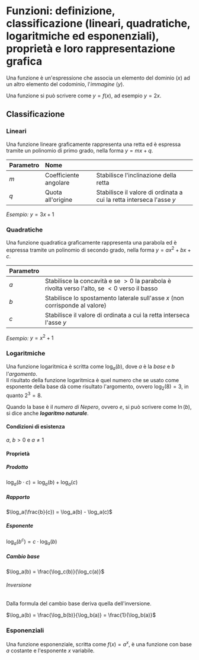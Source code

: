 # Funzioni: definizione, classificazione (lineari, quadratiche, logaritmiche ed esponenziali), proprietà e loro rappresentazione grafica

Una funzione è un'espressione che associa un elemento del dominio ($x$) ad un
altro elemento del codominio, l'*immagine* ($y$).

Una funzione si può scrivere come $y = f(x)$, ad esempio $y = 2x$.

## Classificazione

### Lineari

Una funzione lineare graficamente rappresenta una retta ed è espressa tramite un
polinomio di primo grado, nella forma $y = mx + q$.

| Parametro | Nome | |
| :- | :- | :- |
| $m$ | Coefficiente angolare | Stabilisce l'inclinazione della retta |
| $q$ | Quota all'origine | Stabilisce il valore di ordinata a cui la retta interseca l'asse $y$ |

*Esempio:* $y = 3x + 1$

### Quadratiche

Una funzione quadratica graficamente rappresenta una parabola ed è espressa
tramite un polinomio di secondo grado, nella forma $y = ax^2 + bx + c$.

| Parametro | |
| :- | :- |
| $a$ | Stabilisce la concavità e se $> 0$ la parabola è rivolta verso l'alto, se $< 0$ verso il basso |
| $b$ | Stabilisce lo spostamento laterale sull'asse $x$ (non corrisponde al valore) |
| $c$ | Stabilisce il valore di ordinata a cui la retta interseca l'asse $y$ |

*Esempio:* $y = x^2 + 1$

### Logaritmiche

Una funzione logaritmica è scritta come $\log_a(b)$, dove $a$ è la *base* e $b$
l'*argomento*.\
Il risultato della funzione logaritmica è quel numero che se usato come
esponente della base dà come risultato l'argomento, ovvero $\log_2(8) = 3$, in
quanto $2^3 = 8$.

Quando la base è il *numero di Nepero*, ovvero $e$, si può scrivere come
$\ln(b)$, si dice anche ***logaritmo naturale***.

#### Condizioni di esistenza

$a,\ b > 0$ e $a \not = 1$

#### Proprietà

##### Prodotto

$\log_a(b \cdot c) = \log_a(b) + \log_a(c)$

##### Rapporto

$\log_a(\frac{b}{c}) = \log_a(b) - \log_a(c)$

##### Esponente

$\log_a(b^c) = c \cdot \log_a(b)$

##### Cambio base

$\log_a(b) = \frac{\log_c(b)}{\log_c(a)}$

###### Inversione

Dalla formula del cambio base deriva quella dell'inversione.

$\log_a(b) = \frac{\log_b(b)}{\log_b(a)} = \frac{1}{\log_b(a)}$

### Esponenziali

Una funzione esponenziale, scritta come $f(x) = a^x$, è una funzione con base
$a$ costante e l'esponente $x$ variabile.
